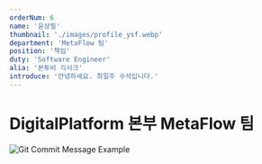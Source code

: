```yaml
---
orderNum: 6
name: '윤상필'
thumbnail: './images/profile_ysf.webp'
department: 'MetaFlow 팀'
position: '책임'
duty: 'Software Engineer'
alia: '본투비 긱시크'
introduce: '안녕하세요. 최일주 수석입니다.'
---
```


# DigitalPlatform 본부 MetaFlow 팀

![Git Commit Message Example](images/profile_cij.webp)
